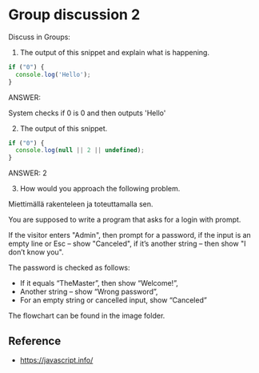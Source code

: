# Group discussion 2

Discuss in Groups:

1. The output of this snippet and explain what is happening.

```js
if ("0") {
  console.log('Hello');
}
```
ANSWER:

System checks if 0 is 0 and then outputs 'Hello'



2. The output of this snippet.

```js
if ("0") {
  console.log(null || 2 || undefined);
}
```
ANSWER: 2


3. How would you approach the following problem.

Miettimällä rakenteleen ja toteuttamalla sen.


You are supposed to write a program that asks for a login with prompt.

If the visitor enters "Admin", then prompt for a password, if the input is an empty line or Esc – show "Canceled", if it’s another string – then show "I don’t know you".

The password is checked as follows:

- If it equals “TheMaster”, then show “Welcome!”,
- Another string – show “Wrong password”,
- For an empty string or cancelled input, show “Canceled”

The flowchart can be found in the image folder.

## Reference
- https://javascript.info/

